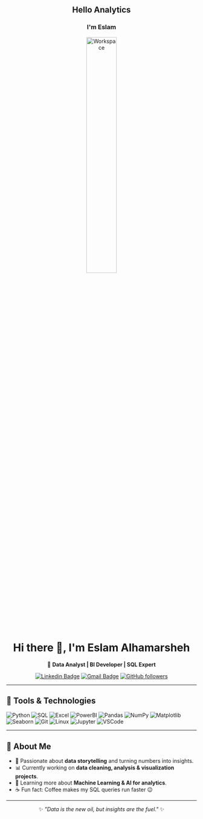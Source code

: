 <div align="center">

  <h2>Hello Analytics</h2>
  <h3>I'm Eslam</h3>
  <img src="https://github.com/SP-XD/SP-XD/blob/main/images/dev-working_rounded.gif?raw=true" alt="Workspace" width="40%"/><br> 

  # Hi there 👋, I'm **Eslam Alhamarsheh**  
  🎯 **Data Analyst | BI Developer | SQL Expert**  

  [![Linkedin Badge](https://img.shields.io/badge/-EslamAlhamarsheh-blue?style=flat&logo=Linkedin&logoColor=white)](https://www.linkedin.com/) 
  [![Gmail Badge](https://img.shields.io/badge/-eslamalhamarsheh-c14438?style=flat&logo=Gmail&logoColor=white)](mailto:youremail@gmail.com) 
  [![GitHub followers](https://img.shields.io/github/followers/eslamalhamarsheh?label=Follow&style=social)](https://github.com/eslamalhamarsheh)

</div>

---

## 🚀 Tools & Technologies  

![Python](https://img.shields.io/badge/Python-FFD43B?style=flat&logo=python&logoColor=darkgreen)
![SQL](https://img.shields.io/badge/SQL-4479A1?style=flat&logo=MySQL&logoColor=white)
![Excel](https://img.shields.io/badge/Excel-217346?style=flat&logo=microsoft-excel&logoColor=white)
![PowerBI](https://img.shields.io/badge/PowerBI-F2C811?style=flat&logo=power-bi&logoColor=black)
![Pandas](https://img.shields.io/badge/Pandas-150458?style=flat&logo=pandas&logoColor=white)
![NumPy](https://img.shields.io/badge/Numpy-013243?style=flat&logo=numpy&logoColor=white)
![Matplotlib](https://img.shields.io/badge/Matplotlib-11557c?style=flat&logo=plotly&logoColor=white)
![Seaborn](https://img.shields.io/badge/Seaborn-0099cc?style=flat)
![Git](https://img.shields.io/badge/Git-E44C30?style=flat&logo=git&logoColor=white)
![Linux](https://img.shields.io/badge/Linux-FCC624?style=flat&logo=linux&logoColor=black)
![Jupyter](https://img.shields.io/badge/Jupyter-F37626?style=flat&logo=jupyter&logoColor=white)
![VSCode](https://img.shields.io/badge/VSCode-0078D4?style=flat&logo=visual%20studio%20code&logoColor=white)

---

## 🌱 About Me  

- 📌 Passionate about **data storytelling** and turning numbers into insights.  
- 📊 Currently working on **data cleaning, analysis & visualization projects**.  
- 🤖 Learning more about **Machine Learning & AI for analytics**.  
- ☕ Fun fact: Coffee makes my SQL queries run faster 😉  

---

<div align="center">

✨ _"Data is the new oil, but insights are the fuel."_ ✨  

</div>
